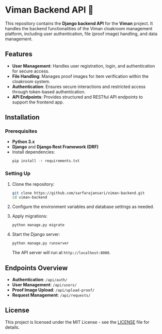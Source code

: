

# Viman Backend API 📂

This repository contains the **Django backend API** for the **Viman** project. It handles the backend functionalities of the Viman cloakroom management platform, including user authentication, file (proof image) handling, and data management.

## Features

- **User Management**: Handles user registration, login, and authentication for secure access.
- **File Handling**: Manages proof images for item verification within the cloakroom system.
- **Authentication**: Ensures secure interactions and restricted access through token-based authentication.
- **API Endpoints**: Provides structured and RESTful API endpoints to support the frontend app.

## Installation

### Prerequisites

- **Python 3.x**
- **Django** and **Django Rest Framework (DRF)**
- Install dependencies:
  ```bash
  pip install -r requirements.txt
  ```

### Setting Up

1. Clone the repository:
   ```bash
   git clone https://github.com/sarfarajansari/viman-backend.git
   cd viman-backend
   ```

2. Configure the environment variables and database settings as needed.

3. Apply migrations:
   ```bash
   python manage.py migrate
   ```

4. Start the Django server:
   ```bash
   python manage.py runserver
   ```
   The API server will run at `http://localhost:8000`.

## Endpoints Overview

- **Authentication**: `/api/auth/`
- **User Management**: `/api/users/`
- **Proof Image Upload**: `/api/upload-proof/`
- **Request Management**: `/api/requests/`

## License

This project is licensed under the MIT License - see the [LICENSE](LICENSE) file for details.
